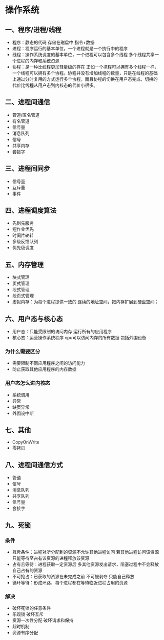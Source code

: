 # 操作系统

## 一、程序/进程/线程

- 程序：静态的代码 存储在磁盘中 指令+数据
- 进程：程序运行的基本单位，一个进程就是一个执行中的程序 
- 线程：操作系统调度的基本单位，一个进程可以包含多个线程 多个线程共享一个进程的内存和系统资源 
- 协程：是一种比线程更加轻量级的存在 正如一个携程可以拥有多个线程一样， 一个线程可以拥有多个协程。协程并没有增加线程的数量，只是在线程的基础上通过分时复用的方式运行多个协程，而且协程的切换在用户态完成，切换的代价比线程从用户态到内核态的代价小很多。

## 二、进程间通信

- 管道/匿名管道
- 有名管道
- 信号量
- 消息队列
- 信号
- 共享内存
- 套接字

## 三、进程间同步

- 信号量
- 互斥量
- 事件

## 四、进程调度算法

- 先到先服务
- 短作业优先
- 时间片轮转
- 多级反馈队列
- 优先级调度

## 五、内存管理

- 块式管理
- 页式管理
- 段式管理
- 段页式管理
- 虚拟内存：为每个进程提供一致的 连续的地址空间，把内存扩展到硬盘空间；

## 六、用户态与核心态

- 用户态：只能受限制的访问内存 运行所有的应用程序
- 核心态：运营操作系统程序 cpu可以访问内存的所有数据 包括外围设备

### 为什么需要区分

- 需要限制不同应用程序之间的访问能力
- 防止获取其他应用程序的内存数据

### 用户态怎么进内核态

- 系统调用
- 异常
- 缺页异常
- 外围设中断

## 七、其他

- CopyOnWrite
- 零拷贝

## 八、进程间通信方式

- 管道
- 信号
- 消息队列
- 共享队列
- 信号量
- 套接字

## 九、死锁

### 条件

- 互斥条件：进程对所分配到的资源不允许其他进程访问 若其他进程访问该资源 只能等待至占有该资源的进程释放该资源
- 占有且等待：进程获取一定资源后 多其他资源发出请求，阻塞过程中不会释放自己占有的资源
- 不可抢占：已获取的资源在未完成之前 不可被剥夺 只能自己释放
- 循环等待：形成环路，每个进程都在等待临近进程占用的资源

### 解决

- 破坏死锁的任意条件
- 乐观锁 破坏互斥
- 资源一次性分配 破坏请求和保持
- 超时机制
- 资源有序分配

